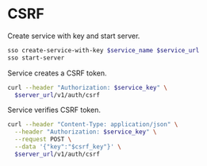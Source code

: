 # CSRF

Create service with key and start server.

```bash
sso create-service-with-key $service_name $service_url
sso start-server
```

Service creates a CSRF token.

```bash
curl --header "Authorization: $service_key" \
  $server_url/v1/auth/csrf
```

Service verifies CSRF token.

```bash
curl --header "Content-Type: application/json" \
  --header "Authorization: $service_key" \
  --request POST \
  --data '{"key":"$csrf_key"}' \
  $server_url/v1/auth/csrf
```
